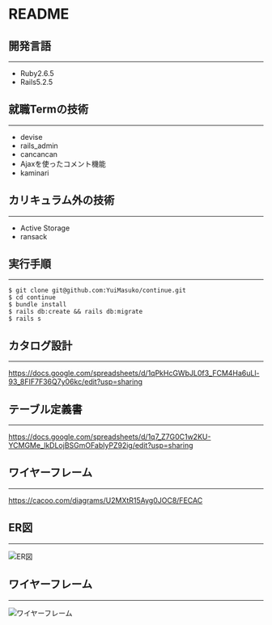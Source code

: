 # README

## 開発言語
---
- Ruby2.6.5
- Rails5.2.5

## 就職Termの技術
---
- devise
- rails_admin
- cancancan
- Ajaxを使ったコメント機能
- kaminari

## カリキュラム外の技術
---
- Active Storage
- ransack

## 実行手順
---
```
$ git clone git@github.com:YuiMasuko/continue.git
$ cd continue
$ bundle install
$ rails db:create && rails db:migrate
$ rails s
```

## カタログ設計
---
https://docs.google.com/spreadsheets/d/1qPkHcGWbJL0f3_FCM4Ha6uLl-93_8FIF7F36Q7y06kc/edit?usp=sharing

## テーブル定義書
---
https://docs.google.com/spreadsheets/d/1q7_Z7G0C1w2KU-YCMGMe_lkDLojBSGmOFablyPZ92ig/edit?usp=sharing

## ワイヤーフレーム
---
https://cacoo.com/diagrams/U2MXtR15Ayg0JOC8/FECAC

## ER図
---
![ER図](https://gyazo.com/d4c1b2e1ec6aeb222af956b53d13ccd2)

## ワイヤーフレーム
---
![ワイヤーフレーム](https://drive.google.com/file/d/1xzCL609HNHuQyrrvlMXJRn1XY6lsL6mA/view?usp=sharing)
